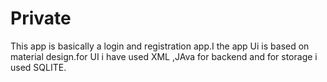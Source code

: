 # Private
This app is basically a login and registration app.I the app Ui is based on material design.for UI i have used XML ,JAva for backend and for storage i used SQLITE.
